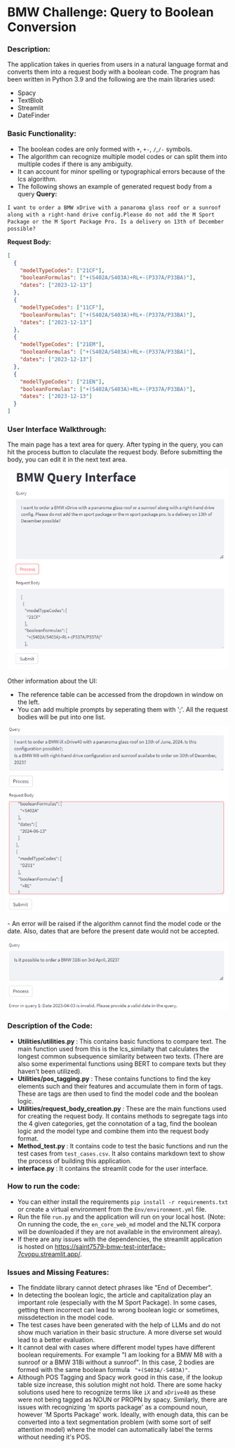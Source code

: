 # BMW Challenge: Query to Boolean Conversion

### Description: 
The application takes in queries from users in a natural language format and converts them into a request body with a boolean code. The program has been written in Python 3.9 and the following are the main libraries used:
- Spacy
- TextBlob
- Streamlit
- DateFinder

### Basic Functionality:
- The boolean codes are only formed with `+`, `+-`, `/`,`/-` symbols. 
- The algorithm can recognize multiple model codes or can split them into multiple codes if there is any ambiguity.
- It can account for minor spelling or typographical errors because of the lcs algorithm.
- The following shows an example of generated request body from a query
<b> Query: </b>
```
I want to order a BMW xDrive with a panaroma glass roof or a sunroof along with a right-hand drive config.Please do not add the M Sport Package or the M Sport Package Pro. Is a delivery on 13th of December possible?
```
<b> Request Body: </b>
```json
[
  {
    "modelTypeCodes": ["21CF"],
    "booleanFormulas": ["+(S402A/S403A)+RL+-(P337A/P33BA)"],
    "dates": ["2023-12-13"]
  },
  {
    "modelTypeCodes": ["11CF"],
    "booleanFormulas": ["+(S402A/S403A)+RL+-(P337A/P33BA)"],
    "dates": ["2023-12-13"]
  },
  {
    "modelTypeCodes": ["21EM"],
    "booleanFormulas": ["+(S402A/S403A)+RL+-(P337A/P33BA)"],
    "dates": ["2023-12-13"]
  },
  {
    "modelTypeCodes": ["21EN"],
    "booleanFormulas": ["+(S402A/S403A)+RL+-(P337A/P33BA)"],
    "dates": ["2023-12-13"]
  }
]
```

### User Interface Walkthrough:
The main page has a text area for query. After typing in the query, you can hit the process button to claculate the request body. Before submitting the body, you can edit it in the next text area. 
<p align="center">
  <img src="Screenshots/ui.png" alt="Alt Text"><img>
</p>

Other information about the UI:
- The reference table can be accessed from the dropdown in window on the left.
- You can add multiple prompts by seperating them with ';'. All the request bodies will be put into one list.
<p align="center">
  <img src="Screenshots/multi_request.png" alt="Alt Text"><img>
</p>
- An error will be raised if the algorithm cannot find the model code or the date. Also, dates that are before the present date would not be accepted.
<p align="center">
  <img src="Screenshots/error_handling.png" alt="Alt Text"><img>
</p>

### Description of the Code:

- <b> Utilities/utilities.py </b> : This contains basic functions to compare text. The main function used from this is the lcs_similaity that calculates the longest common subsequence similarity between two texts. (There are also some experimental functions using BERT to compare texts but they haven't been utilized).
- <b> Utilities/pos_tagging.py </b> : These contains functions to find the key elements such and their features and accumulate them in form of tags. These are tags are then used to find the model code and the boolean logic. 
- <b> Utilities/request_body_creation.py </b> : These are the main functions used for creating the request body. It contains methods to segregate tags into the 4 given categories, get the connotation of a tag, find the boolean logic and the model type and combine them into the request body format.
- <b> Method_test.py </b>: It contains code to test the basic functions and run the test cases from `test_cases.csv`. It also contains markdown text to show the process of building this application.
- <b> interface.py </b>: It contains the streamlit code for the user interface. 

### How to run the code:
- You can either install the requirements `pip install -r requirements.txt` or create a virtual environment from the `Env/environment.yml` file.
- Run the file `run.py` and the application will run on your local host. (Note: On running the code, the `en_core_web_md` model and the NLTK corpora will be downloaded if they are not available in the environment alreay).
- If there are any issues with the dependencies, the streamlit application is hosted on https://saint7579-bmw-test-interface-7cvopu.streamlit.app/.


### Issues and Missing Features:
- The finddate library cannot detect phrases like "End of December".
- In detecting the boolean logic, the article and capitalization play an important role (especially with the M Sport Package). In some cases, getting them incorrect can lead to wrong boolean logic or sometimes, missdetection in the model code. 
- The test cases have been generated with the help of LLMs and do not show much variation in their basic structure. A more diverse set would lead to a better evaluation. 
- It cannot deal with cases where different model types have different boolean requirements. For example "I am looking for a BMW M8 with a sunroof or a BMW 318i without a sunroof". In this case, 2 bodies are formed with the same boolean formula ` "+(S403A/-S403A)"`.
- Although POS Tagging and Spacy work good in this case, if the lookup table size increase, this solution might not hold. There are some hacky solutions used here to recognize terms like `iX` and `xDrive40` as these were not being tagged as NOUN or PROPN by spacy. Similarly, there are issues with recognizing 'm sports package' as a compound noun, however 'M Sports Package' work. Ideally, with enough data, this can be converted into a text segmentation problem (with some sort of self attention model) where the model can automatically label the terms without needing it's POS.  
